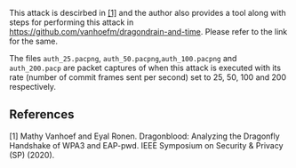This attack is descirbed in [[1]](#1) and the author also provides a tool along with steps for performing this attack in https://github.com/vanhoefm/dragondrain-and-time. Please refer to the link for the same.

The files `auth_25.pacpng`, `auth_50.pacpng`,`auth_100.pacpng` and `auth_200.pacp` are packet captures of when this attack is executed with its rate (number of commit frames sent per second) set to 25, 50, 100 and 200 respectively.

## References
<a id="1">[1]</a> 
Mathy Vanhoef and Eyal Ronen. 
Dragonblood: Analyzing the Dragonfly Handshake of WPA3 and EAP-pwd.
IEEE Symposium on Security & Privacy (SP) (2020).
